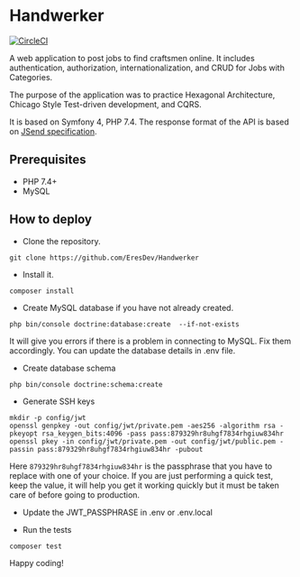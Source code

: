 # Handwerker

[![CircleCI](https://circleci.com/<VCS>/EresDev/HandwerkerFullstack.svg?style=svg)](https://app.circleci.com/pipelines/github/EresDev/HandwerkerFullstack)

A web application to post jobs to find craftsmen online. It includes authentication, authorization, internationalization, and CRUD for Jobs with Categories. 

The purpose of the application was to practice Hexagonal Architecture, Chicago Style Test-driven development, and CQRS. 

It is based on Symfony 4, PHP 7.4. The response format of the API is based on [JSend specification](https://github.com/omniti-labs/jsend). 

## Prerequisites
- PHP 7.4+
- MySQL 

## How to deploy

- Clone the repository.
```
git clone https://github.com/EresDev/Handwerker
```
- Install it.
```
composer install
```
- Create MySQL database if you have not already created.
```
php bin/console doctrine:database:create  --if-not-exists
```
It will give you errors if there is a problem in connecting to MySQL. Fix them accordingly. 
You can update the database details in .env file.

- Create database schema
```
php bin/console doctrine:schema:create 
```
- Generate SSH keys
```
mkdir -p config/jwt
openssl genpkey -out config/jwt/private.pem -aes256 -algorithm rsa -pkeyopt rsa_keygen_bits:4096 -pass pass:879329hr8uhgf7834rhgiuw834hr
openssl pkey -in config/jwt/private.pem -out config/jwt/public.pem -passin pass:879329hr8uhgf7834rhgiuw834hr -pubout 
```
Here `879329hr8uhgf7834rhgiuw834hr` is the passphrase that you have to replace with one of your choice. If you are just performing a quick test, keep the value, it will help you get it working quickly but it must be taken care of before going to production.

- Update the JWT_PASSPHRASE in .env or .env.local

- Run the tests
```
composer test
```
Happy coding! 
